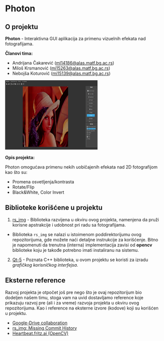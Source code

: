 # Photon

## O projektu

**Photon** - Interaktivna GUI aplikacija za primenu vizuelnih efekata nad fotografijama.

**Članovi tima:** 

- Andrijana Čakarević ([ml14186@alas.matf.bg.ac.rs](#))
- Miloš Krsmanović ([mi15263@alas.matf.bg.ac.rs](#))
- Nebojša Koturović ([mi15139@alas.matf.bg.ac.rs](#))

<img src="https://raw.githubusercontent.com/MATF-RS20/RS009-photon/master/images/02_gui_v2.png" width="300" height="225">

**Opis projekta:**

Photon omogućava primenu nekih uobičajenih efekata nad 2D fotografijom kao što su:

- Promena osvetljenja/kontrasta
- Rotate/Flip
- Black&White, Color Invert

## Biblioteke korišćene u projektu

1) [rs_img](https://github.com/MATF-RS20/RS009-photon/tree/master/rs_img) - Biblioteka razvijena u okviru ovog projekta, namenjena da pruži korisne apstrakcije i udobnost pri radu sa fotografijama.

- Biblioteka `rs_img` se nalazi u istoimenom poddirektorijumu ovog repozitorijuma, gde možete naći detaljne instrukcije za korišćenje. Bitno je napomenuti da trenutna (interna) implementacija zavisi od **opencv** biblioteke koju je takođe potrebno imati instaliranu na sistemu.

2) [Qt-5](https://doc.qt.io/qt-5/) - Poznata C++ biblioteka, u ovom projektu se koristi za izradu *grafičkog korisničkog interfejsa*.

## Eksterne reference

Razvoj projekta je otpočet još pre nego što je ovaj repozitorijum bio dodeljen našem timu, stoga vam na uvid dostavljamo reference koje prikazuju razvoj pre (ali i za vreme) razvoja projekta u okviru ovog repozitorijuma. Kao i reference na eksterne izvore (kodove) koji su korišćen u projektu.

- [Google-Drive collaboration](https://drive.google.com/drive/folders/1SgZl3qXTuc3MVdtxagyP0fmbx81U8Kl-?usp=sharing)
- [rs_img: Missing Commit History](https://github.com/nkoturovic/Programming/search?q=committer-date%3A%3E2019-11-07+author-date%3A%3C2019-11-14&unscoped_q=committer-date%3A%3E2019-11-07+author-date%3A%3C2019-11-14&type=Commits)
- [Heartbeat.fritz.ai (OpenCV)](https://heartbeat.fritz.ai/image-effects-for-android-using-opencv-cartoon-effect-9d1c8c257b2a)
